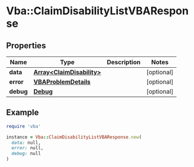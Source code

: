 # Vba::ClaimDisabilityListVBAResponse

## Properties

| Name | Type | Description | Notes |
| ---- | ---- | ----------- | ----- |
| **data** | [**Array&lt;ClaimDisability&gt;**](ClaimDisability.md) |  | [optional] |
| **error** | [**VBAProblemDetails**](VBAProblemDetails.md) |  | [optional] |
| **debug** | [**Debug**](Debug.md) |  | [optional] |

## Example

```ruby
require 'vba'

instance = Vba::ClaimDisabilityListVBAResponse.new(
  data: null,
  error: null,
  debug: null
)
```

